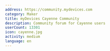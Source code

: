 ```yaml
---
address: https://community.mydevices.com
category: Maker
title: myDevices Cayenne Community
description: Community forum for Cayenne users
userCount: 13301
icon: cayenne.jpg
activity: medium
language: en
---
```

